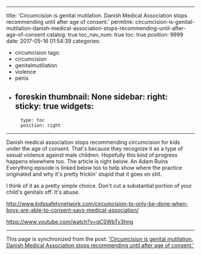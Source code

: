 
---
title: 'Circumcision is genital mutilation.  Danish Medical Association stops recommending until after age of consent.'
permlink: circumcision-is-genital-mutilation-danish-medical-association-stops-recommending-until-after-age-of-consent
catalog: true
toc_nav_num: true
toc: true
position: 9999
date: 2017-05-16 01:54:39
categories:
- circumcision
tags:
- circumcision
- genitalmutiliation
- violence
- penis
- foreskin
thumbnail: None
sidebar:
    right:
        sticky: true
widgets:
    -
        type: toc
        position: right
---


Danish medical association stops recommending circumcision for kids under the age of consent.  That's because they recognize it as a type of sexual violence against male children.  Hopefully this kind of progress happens elsewhere too.  The article is right below.  An Adam Ruins Everything episode is linked below too to help show where the practice originated and why it's pretty frickin' stupid that it goes on still.

I think of it as a pretty simple choice.  Don't cut a substantial portion of your child's genitals off.  It's abuse.

 http://www.kidssafetynetwork.com/circumcision-to-only-be-done-when-boys-are-able-to-consent-says-medical-association/

https://www.youtube.com/watch?v=gCSWbTv3hng

- - -

This page is synchronized from the post: ['Circumcision is genital mutilation.  Danish Medical Association stops recommending until after age of consent.'](https://steemit.com/@aggroed/circumcision-is-genital-mutilation-danish-medical-association-stops-recommending-until-after-age-of-consent)
